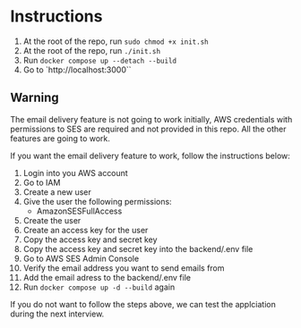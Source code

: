 # Instructions

1. At the root of the repo, run `sudo chmod +x init.sh`
2. At the root of the repo, run `./init.sh`
3. Run `docker compose up --detach --build`
4. Go to `http://localhost:3000``

## Warning

The email delivery feature is not going to work initially, AWS credentials with permissions to SES are required and not provided in this repo. All the other features are going to work.

If you want the email delivery feature to work, follow the instructions below:

1. Login into you AWS account
2. Go to IAM
3. Create a new user
4. Give the user the following permissions:
    - AmazonSESFullAccess
5. Create the user
6. Create an access key for the user
7. Copy the access key and secret key
8. Copy the access key and secret key into the backend/.env file
9. Go to AWS SES Admin Console
10. Verify the email address you want to send emails from
11. Add the email adress to the backend/.env file
12. Run `docker compose up -d --build` again

If you do not want to follow the steps above, we can test the applciation during the next interview.
